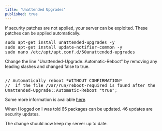 ```yaml
---
title: 'Unattended Upgrades'
published: true
---
```


If security patches are not applied, your server can be exploited. These patches can be applied automatically.

<pre>
sudo apt-get install unattended-upgrades -y
sudo apt-get install update-notifier-common -y
sudo nano /etc/apt/apt.conf.d/50unattended-upgrades
</pre>
Change the line "Unattended-Upgrade::Automatic-Reboot" by removing any leading slashes and changed false to true.
   
<pre>   
// Automatically reboot *WITHOUT CONFIRMATION*
//  if the file /var/run/reboot-required is found after the upgrade
Unattended-Upgrade::Automatic-Reboot "true";
</pre>
Some more information is available [here](https://www.techrepublic.com/article/how-to-enable-automatic-security-updates-for-ubuntu-server/).

When I logged on I was told
65 packages can be updated.
46 updates are security updates.

The change should now keep my server up to date.

